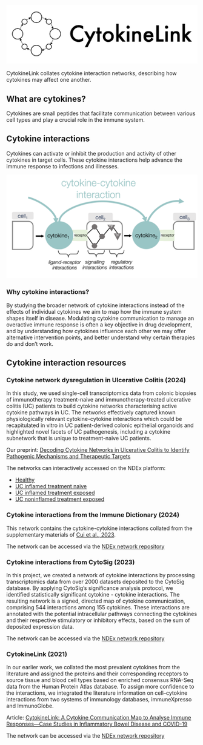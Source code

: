 ![logo](website_logo.png)

CytokineLink collates cytokine interaction networks, describing how cytokines may affect one another.

## What are cytokines?

Cytokines are small peptides that facilitate communication between various cell types and play a crucial role in the immune system. 

## Cytokine interactions

Cytokines can activate or inhibit the production and activity of other cytokines in target cells.  These cytokine interactions help advance the immune response to infections and illnesses. 

![Chain of interactions](workflow_cyt.png)

### Why cytokine interactions?

By studying the broader network of cytokine interactions instead of the effects of individual cytokines we aim to map how the immune system shapes itself in disease. Modulating cytokine communication to manage an overactive immune response is often a key objective in drug development, and by understanding how cytokines influence each other we may offer alternative intervention points, and better understand why certain therapies do and don’t work. 



## Cytokine interaction resources

### Cytokine network dysregulation in Ulcerative Colitis (2024)

In this study, we used single-cell transcriptomics data from colonic biopsies of immunotherapy treatment-naive and immunotherapy-treated ulcerative colitis (UC) patients to build cytokine networks characterising active cytokine pathways in UC. The networks effectively captured known physiologically relevant cytokine-cytokine interactions which could be recapitulated in vitro in UC patient-derived colonic epithelial organoids and highlighted novel facets of UC pathogenesis, including a cytokine subnetwork that is unique to treatment-naive UC patients.

Our preprint: [Decoding Cytokine Networks in Ulcerative Colitis to Identify Pathogenic Mechanisms and Therapeutic Targets](https://www.biorxiv.org/content/10.1101/2024.09.12.612623v1)

The networks can interactively accessed on the NDEx platform:
- [Healthy](https://www.ndexbio.org/viewer/networks/bbb88388-7054-11ef-ac94-005056ae3c32)
- [UC inflamed treatment naive](https://www.ndexbio.org/viewer/networks/f2efcc5a-7054-11ef-ac94-005056ae3c32)
- [UC inflamed treatment exposed](https://www.ndexbio.org/viewer/networks/0a6448cd-7055-11ef-ac94-005056ae3c32)
- [UC noninflamed treatment exposed](https://www.ndexbio.org/viewer/networks/326d75df-7055-11ef-ac94-005056ae3c32)


### Cytokine interactions from the Immune Dictionary (2024)

This network contains the cytokine-cytokine interactions collated from the supplementary materials of [Cui et al., 2023](https://www.nature.com/articles/s41586-023-06816-9).

The network can be accessed via the [NDEx network repository](https://www.ndexbio.org/viewer/networks/6010d889-2fd9-11ef-9621-005056ae23aa)

### Cytokine interactions from CytoSig (2023)

In this project, we created a network of cytokine interactions by processing transcriptomics data from over 2000 datasets deposited to the CytoSig database. By applying CytoSig’s significance analysis protocol, we identified statistically significant cytokine - cytokine interactions.
The resulting network is a signed, directed map of cytokine communication, comprising 544 interactions among 155 cytokines. These interactions are annotated with the potential intracellular pathways connecting the cytokines and their respective stimulatory or inhibitory effects, based on the sum of deposited expression data. 

The network can be accessed via the [NDEx network repository](https://www.ndexbio.org/viewer/networks/5503d3ad-1763-11ef-9621-005056ae23aa)

### CytokineLink (2021)

In our earlier work, we collated the most prevalent cytokines from the literature and assigned the proteins and their corresponding receptors to source tissue and blood cell types based on enriched consensus RNA-Seq data from the Human Protein Atlas database. To assign more confidence to the interactions, we integrated the literature information on cell–cytokine interactions from two systems of immunology databases, immuneXpresso and ImmunoGlobe. 

Article: [CytokineLink: A Cytokine Communication Map to Analyse Immune Responses—Case Studies in Inflammatory Bowel Disease and COVID-19](https://www.mdpi.com/2073-4409/10/9/2242)

The network can be accessed via the [NDEx network repository](https://www.ndexbio.org/viewer/networks/85d4d317-e323-11eb-b666-0ac135e8bacf)



